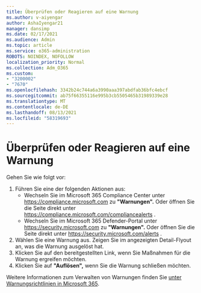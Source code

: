 ```yaml
---
title: Überprüfen oder Reagieren auf eine Warnung
ms.author: v-aiyengar
author: AshaIyengar21
manager: dansimp
ms.date: 02/17/2021
ms.audience: Admin
ms.topic: article
ms.service: o365-administration
ROBOTS: NOINDEX, NOFOLLOW
localization_priority: Normal
ms.collection: Adm_O365
ms.custom:
- "3200002"
- "7670"
ms.openlocfilehash: 3342b24c744a6a3990aaa397abdfab36bfc4ebcf
ms.sourcegitcommit: ab75f66355116e995b3cb5505465b31989339e28
ms.translationtype: MT
ms.contentlocale: de-DE
ms.lasthandoff: 08/13/2021
ms.locfileid: "58319693"
---
```

# <a name="review-or-act-on-an-alert"></a>Überprüfen oder Reagieren auf eine Warnung

Gehen Sie wie folgt vor:

1. Führen Sie eine der folgenden Aktionen aus:
   - Wechseln Sie im Microsoft 365 Compliance Center unter <https://compliance.microsoft.com> zu **"Warnungen".** Oder öffnen Sie die Seite direkt unter <https://compliance.microsoft.com/compliancealerts> .
   - Wechseln Sie im Microsoft 365 Defender-Portal unter <https://security.microsoft.com> zu **"Warnungen".** Oder öffnen Sie die Seite direkt unter <https://security.microsoft.com/alerts> .
2. Wählen Sie eine Warnung aus. Zeigen Sie im angezeigten Detail-Flyout an, was die Warnung ausgelöst hat.
3. Klicken Sie auf den bereitgestellten Link, wenn Sie Maßnahmen für die Warnung ergreifen möchten.
4. Klicken Sie auf **"Auflösen",** wenn Sie die Warnung schließen möchten.

Weitere Informationen zum Verwalten von Warnungen finden Sie [unter Warnungsrichtlinien in Microsoft 365](https://docs.microsoft.com/microsoft-365/compliance/alert-policies).
